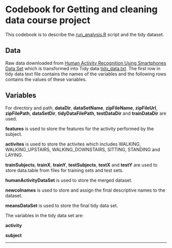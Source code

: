 
# Codebook for Getting and cleaning data course project

This codebook is to describe the [run_analysis.R](https://github.com/farhan-mirzaaa/GettingAndCleaningDataCourseProject/blob/master/run_analysis.R) script and the tidy dataset.

## Data

Raw data downloaded from [Human Activity Recognition Using Smartphones Data Set](https://d396qusza40orc.cloudfront.net/getdata%2Fprojectfiles%2FUCI%20HAR%20Dataset.zip) which is transformed into Tidy data [tidy_data.txt](https://github.com/farhan-mirzaaa/GettingAndCleaningDataCourseProject/blob/master/tidy_data.txt). The first row in tidy data text file contains the names of the variables and the following rows contains the values of these variables.

## Variables

For directory and path, **dataDir**, **dataSetName**, **zipFileName**, **zipFileUrl**, **zipFilePath**, **dataSetDir**, **tidyDataFilePath**, **testDataDir** and **trainDataDir** are used.

**features** is used to store the features for the activity performed by the subject.

**activites** is used to store the activites which includes WALKING, WALKING_UPSTAIRS, WALKING_DOWNSTAIRS, SITTING, STANDING and LAYING.

**trainSubjects**, **trainX**, **trainY**, **testSubjects**, **testX** and **testY** are used to store data.table from files for training sets and test sets.

**humanActivityDataSet** is used to store the merged dataset.

**newcolnames** is used to store and assign the final descriptive names to the dataset.

**meansDataSet** is used to store the final tidy data set.


The variables in the tidy data set are:

**activity**

**subject**

****

